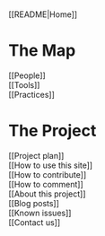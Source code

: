 <!-- This comment is not rendered visibly to web.

Feel free to edit this page.

Please use these special conventions for Sidebar pages:

Use `# Headers` to separate sections.

Instead of bullet lists, use plain lines, with two space characters added to the end of lines. That makes a line break. (Otherwise, the lines will wrap onto one line.)
-->
#

[[README|Home]]  

# The Map

[[People]]  
[[Tools]]  
[[Practices]]  

# The Project

[[Project plan]]    
[[How to use this site]]  
[[How to contribute]]  
[[How to comment]]  
[[About this project]]  
[[Blog posts]]  
[[Known issues]]  
[[Contact us]]  

